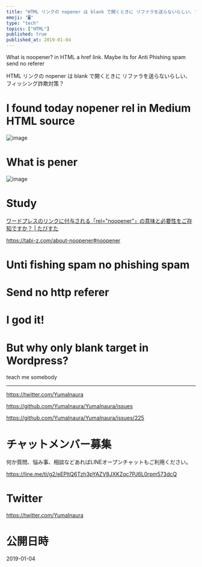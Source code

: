 ```yaml
---
title: "HTML リンクの nopener は blank で開くときに リファラを送らないらしい、フィッシング詐欺対策？"
emoji: "🖥"
type: "tech"
topics: ["HTML"]
published: true
published_at: 2019-01-04
---
```


What is noopener? in HTML a href link. Maybe its for Anti Phishing spam send no referer

HTML リンクの nopener は blank で開くときに リファラを送らないらしい、フィッシング詐欺対策？

# I found today nopener rel in Medium HTML source

![image](https://user-images.githubusercontent.com/13635059/50670457-1555a900-100f-11e9-9355-43dd61242f9c.png)

# What is pener

![image](https://user-images.githubusercontent.com/13635059/50670439-ffe07f00-100e-11e9-8b1f-769b13c6e762.png)


# Study

[ワードプレスのリンクに付与される「rel="noopener"」の意味と必要性をご存知ですか？ | たびすた](https://tabi-z.com/about-noopener#noopener)

https://tabi-z.com/about-noopener#noopener

# Unti fishing spam no phishing spam

# Send no http referer

# I god it!

# But why only blank target in Wordpress?

teach me somebody


---

https://twitter.com/YumaInaura

https://github.com/YumaInaura/YumaInaura/issues

https://github.com/YumaInaura/YumaInaura/issues/225








<!-- Update From Qiita API -->

# チャットメンバー募集


何か質問、悩み事、相談などあればLINEオープンチャットもご利用ください。

https://line.me/ti/g2/eEPltQ6Tzh3pYAZV8JXKZqc7PJ6L0rpm573dcQ





# Twitter


https://twitter.com/YumaInaura


<!-- Update From Qiita API -->



# 公開日時

2019-01-04
